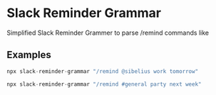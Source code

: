# Slack Reminder Grammar

Simplified Slack Reminder Grammer to parse /remind commands like

## Examples

```jsx
npx slack-reminder-grammar "/remind @sibelius work tomorrow"

npx slack-reminder-grammar "/remind #general party next week"
```
